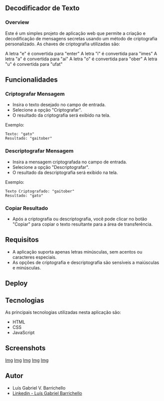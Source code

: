 ## Decodificador de Texto

### Overview
Este é um simples projeto de aplicação web que permite a criação e decodificação de mensagens secretas usando um método de criptografia personalizado. As chaves de criptografia utilizadas são:

A letra "e" é convertida para "enter"
A letra "i" é convertida para "imes"
A letra "a" é convertida para "ai"
A letra "o" é convertida para "ober"
A letra "u" é convertida para "ufat"

## Funcionalidades

### Criptografar Mensagem
- Insira o texto desejado no campo de entrada.
- Selecione a opção "Criptografar".
- O resultado da criptografia será exibido na tela.

Exemplo:
```
Texto: "gato"
Resultado: "gaitober"
```
### Descriptografar Mensagem
- Insira a mensagem criptografada no campo de entrada.
- Selecione a opção "Descriptografar".
- O resultado da descriptografia será exibido na tela.

Exemplo:
```
Texto Criptografado: "gaitober"
Resultado: "gato"
```
### Copiar Resultado
- Após a criptografia ou descriptografia, você pode clicar no botão "Copiar" para copiar o texto resultante para a área de transferência.

## Requisitos
- A aplicação suporta apenas letras minúsculas, sem acentos ou caracteres especiais.
- As opções de criptografia e descriptografia são sensíveis a maiúsculas e minúsculas.

## Deploy


## Tecnologias
As principais tecnologias utilizadas nesta aplicação são:
- HTML
- CSS
- JavaScript

## Screenshots
[Img](./assets/img/preview/home.png)
[Img](./assets/img/preview/home-mobile.png)
[Img](./assets/img/preview/criptografado.png)
[Img](./assets/img/preview/criptografado-invalido.png)
[Img](./assets/img/preview/descriptografado.png)

## Autor

- Luís Gabriel V. Barrichello
- [ Linkedin - Luís Gabriel Barrichello ](https://www.linkedin.com/in/luisgabrielbarrichello/)